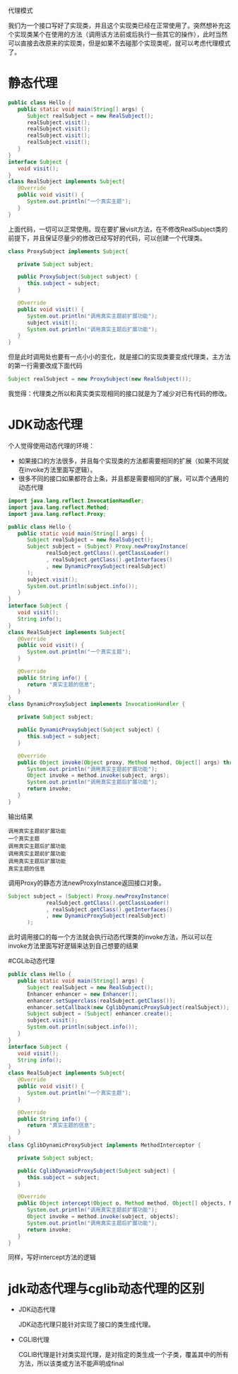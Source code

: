 代理模式

我们为一个接口写好了实现类，并且这个实现类已经在正常使用了。突然想补充这个实现类某个在使用的方法（调用该方法前或后执行一些其它的操作），此时当然可以直接去改原来的实现类，但是如果不去碰那个实现类呢，就可以考虑代理模式了。

# 静态代理

```java
public class Hello {
   public static void main(String[] args) {
      Subject realSubject = new RealSubject();
      realSubject.visit();
      realSubject.visit();
      realSubject.visit();
      realSubject.visit();
   }
}
interface Subject {
   void visit();
}
class RealSubject implements Subject{
   @Override
   public void visit() {
      System.out.println("一个真实主题");
   }
}
```

上面代码，一切可以正常使用。现在要扩展visit方法，在不修改RealSubject类的前提下，并且保证尽量少的修改已经写好的代码，可以创建一个代理类。

```java
class ProxySubject implements Subject{

   private Subject subject;

   public ProxySubject(Subject subject) {
      this.subject = subject;
   }

   @Override
   public void visit() {
      System.out.println("调用真实主题前扩展功能");
      subject.visit();
      System.out.println("调用真实主题后扩展功能");
   }
}
```

但是此时调用处也要有一点小小的变化，就是接口的实现类要变成代理类，主方法的第一行需要改成下面代码

```java
Subject realSubject = new ProxySubject(new RealSubject());
```

我觉得：代理类之所以和真实类实现相同的接口就是为了减少对已有代码的修改。

# JDK动态代理

个人觉得使用动态代理的环境：

- 如果接口的方法很多，并且每个实现类的方法都需要相同的扩展（如果不同就在invoke方法里面写逻辑）。
- 很多不同的接口如果都符合上条，并且都是需要相同的扩展，可以弄个通用的动态代理

```java
import java.lang.reflect.InvocationHandler;
import java.lang.reflect.Method;
import java.lang.reflect.Proxy;

public class Hello {
   public static void main(String[] args) {
      Subject realSubject = new RealSubject();
      Subject subject = (Subject) Proxy.newProxyInstance(
            realSubject.getClass().getClassLoader()
            , realSubject.getClass().getInterfaces()
            , new DynamicProxySubject(realSubject)
      );
      subject.visit();
      System.out.println(subject.info());
   }
}
interface Subject {
   void visit();
   String info();
}
class RealSubject implements Subject{
   @Override
   public void visit() {
      System.out.println("一个真实主题");
   }

   @Override
   public String info() {
      return "真实主题的信息";
   }
}
class DynamicProxySubject implements InvocationHandler {

   private Subject subject;

   public DynamicProxySubject(Subject subject) {
      this.subject = subject;
   }

   @Override
   public Object invoke(Object proxy, Method method, Object[] args) throws Throwable {
      System.out.println("调用真实主题前扩展功能");
      Object invoke = method.invoke(subject, args);
      System.out.println("调用真实主题后扩展功能");
      return invoke;
   }
}
```

输出结果

```text
调用真实主题前扩展功能
一个真实主题
调用真实主题后扩展功能
调用真实主题前扩展功能
调用真实主题后扩展功能
真实主题的信息
```

调用Proxy的静态方法newProxyInstance返回接口对象。

```java
Subject subject = (Subject) Proxy.newProxyInstance(
            realSubject.getClass().getClassLoader()
            , realSubject.getClass().getInterfaces()
            , new DynamicProxySubject(realSubject)
      );
```

此时调用接口的每一个方法就会执行动态代理类的invoke方法，所以可以在invoke方法里面写好逻辑来达到自己想要的结果

#CGLib动态代理

```java
public class Hello {
   public static void main(String[] args) {
      Subject realSubject = new RealSubject();
      Enhancer enhancer = new Enhancer();
      enhancer.setSuperclass(realSubject.getClass());
      enhancer.setCallback(new CglibDynamicProxySubject(realSubject));
      Subject subject = (Subject) enhancer.create();
      subject.visit();
      System.out.println(subject.info());
   }
}
interface Subject {
   void visit();
   String info();
}
class RealSubject implements Subject{
   @Override
   public void visit() {
      System.out.println("一个真实主题");
   }

   @Override
   public String info() {
      return "真实主题的信息";
   }
}
class CglibDynamicProxySubject implements MethodInterceptor {

   private Subject subject;

   public CglibDynamicProxySubject(Subject subject) {
      this.subject = subject;
   }

   @Override
   public Object intercept(Object o, Method method, Object[] objects, MethodProxy methodProxy) throws Throwable {
      System.out.println("调用真实主题前扩展功能");
      Object invoke = method.invoke(subject, objects);
      System.out.println("调用真实主题后扩展功能");
      return invoke;
   }
}
```

同样，写好intercept方法的逻辑

# jdk动态代理与cglib动态代理的区别

- JDK动态代理

  JDK动态代理只能针对实现了接口的类生成代理。

- CGLIB代理

  CGLIB代理是针对类实现代理，是对指定的类生成一个子类，覆盖其中的所有方法，所以该类或方法不能声明成final
